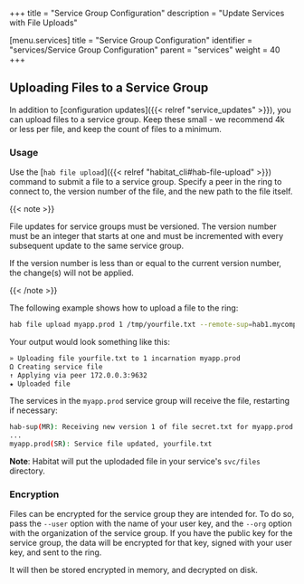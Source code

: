 +++
title = "Service Group Configuration"
description = "Update Services with File Uploads"


[menu.services]
    title = "Service Group Configuration"
    identifier = "services/Service Group Configuration"
    parent = "services"
    weight = 40
+++

## Uploading Files to a Service Group

In addition to [configuration updates]({{< relref "service_updates" >}}), you can
upload files to a service group. Keep these small - we recommend 4k or less per
file, and keep the count of files to a minimum.

### Usage

Use the [`hab file upload`]({{< relref "habitat_cli#hab-file-upload" >}}) command
to submit a file to a service group. Specify a peer in the ring to connect to,
the version number of the file, and the new path to the file itself.

{{< note >}}

File updates for service groups must be versioned. The version number must be an
integer that starts at one and must be incremented with every subsequent update
to the same service group.

If the version number is less than or equal to
the current version number, the change(s) will not be applied.

{{< /note >}}

The following example shows how to upload a file to the ring:

```bash
hab file upload myapp.prod 1 /tmp/yourfile.txt --remote-sup=hab1.mycompany.com
```

Your output would look something like this:

```sh
» Uploading file yourfile.txt to 1 incarnation myapp.prod
Ω Creating service file
↑ Applying via peer 172.0.0.3:9632
★ Uploaded file
```

The services in the `myapp.prod` service group will receive the file, restarting if necessary:

```sh
hab-sup(MR): Receiving new version 1 of file secret.txt for myapp.prod
...
myapp.prod(SR): Service file updated, yourfile.txt
```

**Note**: Habitat will put the uplodaded file in your service's `svc/files` directory.

### Encryption

Files can be encrypted for the service group they are intended for. To do so,
pass the `--user` option with the name of your user key, and the `--org` option
with the organization of the service group. If you have the public key for the
service group, the data will be encrypted for that key, signed with your user key,
and sent to the ring.

It will then be stored encrypted in memory, and decrypted on disk.
